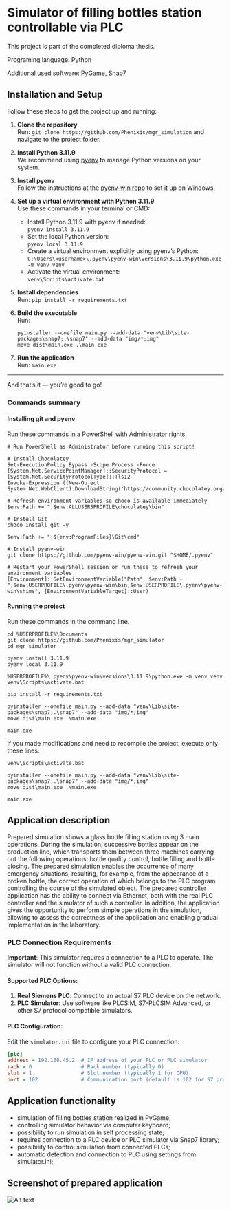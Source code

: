 # Simulator of filling bottles station controllable via PLC
This project is part of the completed diploma thesis.

Programing language: Python

Additional used software: PyGame, Snap7

## Installation and Setup

Follow these steps to get the project up and running:

1. **Clone the repository**  
   Run: `git clone https://github.com/Phenixis/mgr_simulation` and navigate to the project folder.

2. **Install Python 3.11.9**  
   We recommend using [pyenv](https://github.com/pyenv/pyenv) to manage Python versions on your system.

3. **Install pyenv**  
   Follow the instructions at the [pyenv-win repo](https://github.com/pyenv-win/pyenv-win) to set it up on Windows.

4. **Set up a virtual environment with Python 3.11.9**  
   Use these commands in your terminal or CMD:  
   - Install Python 3.11.9 with pyenv if needed:  
     `pyenv install 3.11.9`  
   - Set the local Python version:  
     `pyenv local 3.11.9`  
   - Create a virtual environment explicitly using pyenv’s Python:  
     `C:\Users\<username>\.pyenv\pyenv-win\versions\3.11.9\python.exe -m venv venv`  
   - Activate the virtual environment:  
     `venv\Scripts\activate.bat`

5. **Install dependencies**  
   Run: `pip install -r requirements.txt`

6. **Build the executable**  
   Run:  
      ```
      pyinstaller --onefile main.py --add-data "venv\Lib\site-packages\snap7;.\snap7" --add-data "img/*;img"
      move dist\main.exe .\main.exe
      ```

7. **Run the application**  
Run: `main.exe`

---

And that’s it — you’re good to go!

### Commands summary
#### Installing git and pyenv
Run these commands in a PowerShell with Administrator rights.
```
# Run PowerShell as Administrator before running this script!

# Install Chocolatey
Set-ExecutionPolicy Bypass -Scope Process -Force
[System.Net.ServicePointManager]::SecurityProtocol = [System.Net.SecurityProtocolType]::Tls12
Invoke-Expression ((New-Object System.Net.WebClient).DownloadString('https://community.chocolatey.org/install.ps1'))

# Refresh environment variables so choco is available immediately
$env:Path += ";$env:ALLUSERSPROFILE\chocolatey\bin"

# Install Git
choco install git -y

$env:Path += ";${env:ProgramFiles}\Git\cmd"

# Install pyenv-win
git clone https://github.com/pyenv-win/pyenv-win.git "$HOME/.pyenv"

# Restart your PowerShell session or run these to refresh your environment variables
[Environment]::SetEnvironmentVariable("Path", $env:Path + ";$env:USERPROFILE\.pyenv\pyenv-win\bin;$env:USERPROFILE\.pyenv\pyenv-win\shims", [EnvironmentVariableTarget]::User)
```

#### Running the project
Run these commands in the command line.
```
cd %USERPROFILE%\Documents
git clone https://github.com/Phenixis/mgr_simulator
cd mgr_simulator

pyenv install 3.11.9
pyenv local 3.11.9

%USERPROFILE%\.pyenv\pyenv-win\versions\3.11.9\python.exe -m venv venv
venv\Scripts\activate.bat

pip install -r requirements.txt

pyinstaller --onefile main.py --add-data "venv\Lib\site-packages\snap7;.\snap7" --add-data "img/*;img"
move dist\main.exe .\main.exe

main.exe
```

If you made modifications and need to recompile the project, execute only these lines:
```
venv\Scripts\activate.bat

pyinstaller --onefile main.py --add-data "venv\Lib\site-packages\snap7;.\snap7" --add-data "img/*;img"
move dist\main.exe .\main.exe

main.exe
```

## Application description 
Prepared simulation shows a glass bottle filling station using 3 main operations. During the simulation, successive bottles appear on the production line, which transports them between three machines carrying out the following operations: bottle quality control, bottle filling and bottle closing. The prepared simulation enables the occurrence of many emergency situations, resulting, for example, from the appearance of a broken bottle, the correct operation of which belongs to the PLC program controlling the course of the simulated object. The prepared controller application has the ability to connect via Ethernet, both with the real PLC controller and the simulator of such a controller. In addition, the application gives the opportunity to perform simple operations in the simulation, allowing to assess the correctness of the application and enabling gradual implementation in the laboratory.

### PLC Connection Requirements
**Important**: This simulator requires a connection to a PLC to operate. The simulator will not function without a valid PLC connection.

#### Supported PLC Options:
1. **Real Siemens PLC**: Connect to an actual S7 PLC device on the network.
2. **PLC Simulator**: Use software like PLCSIM, S7-PLCSIM Advanced, or other S7 protocol compatible simulators.

#### PLC Configuration:
Edit the `simulator.ini` file to configure your PLC connection:
```ini
[plc]
address = 192.168.45.2  # IP address of your PLC or PLC simulator
rack = 0                # Rack number (typically 0)
slot = 1                # Slot number (typically 1 for CPU)
port = 102              # Communication port (default is 102 for S7 protocol)
```

## Application functionality
- simulation of filling bottles station realized in PyGame;
- controlling simulator behavior via computer keyboard;
- possibility to run simulation in self processing state;
- requires connection to a PLC device or PLC simulator via Snap7 library;
- possibility to control simulation from connected PLCs;
- automatic detection and connection to PLC using settings from simulator.ini;

## Screenshot of prepared application
![Alt text](./img/screenshot.jpg)
